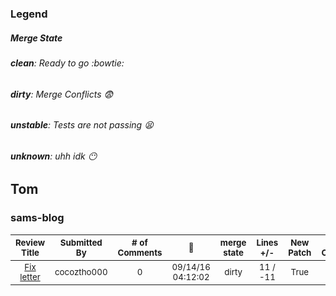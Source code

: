 ### Legend
##### Merge State
###### **clean**: Ready to go :bowtie:
###### **dirty**: Merge Conflicts :fearful:
###### **unstable**: Tests are not passing :tired_face:
###### **unknown**: uhh idk :no_mouth:
## Tom
### sams-blog
| <sub>Review Title</sub> | <sub>Submitted By</sub> | <sub># of Comments</sub> | <sub>:date:</sub> | <sub>merge state</sub> | <sub>Lines +/-</sub> | <sub>New Patch</sub> | <sub>New Comments</sub> | <sub>Needs Review</sub> | 
| :---: | :---: | :---: | :---: | :---: | :---: | :---: | :---: | :---: |
| <sub>[Fix letter](https://github.com/cocoztho000/Sams-Blog/pull/1)</sub> | <sub>cocoztho000</sub> | <sub>0</sub> | <sub>09/14/16 04:12:02</sub> | <sub>dirty</sub> | <sub>11 / -11</sub> | <sub>True</sub> | <sub>True</sub> | <sub>True</sub> | 
